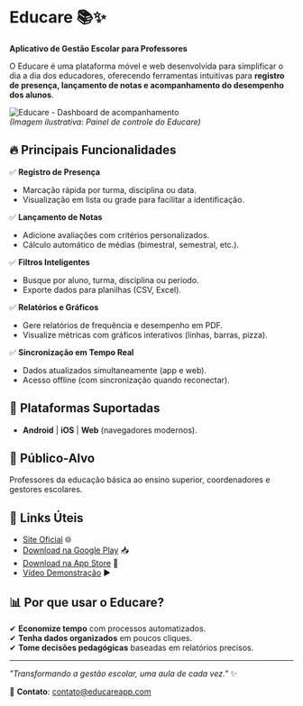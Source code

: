 # Educare 📚✨  

**Aplicativo de Gestão Escolar para Professores**  

O Educare é uma plataforma móvel e web desenvolvida para simplificar o dia a dia dos educadores, oferecendo ferramentas intuitivas para **registro de presença, lançamento de notas e acompanhamento do desempenho dos alunos**.  

![Educare - Dashboard de acompanhamento](https://example.com/educare-dashboard.jpg)  
*(Imagem ilustrativa: Painel de controle do Educare)*  

## 🔥 Principais Funcionalidades  

✅ **Registro de Presença**  
- Marcação rápida por turma, disciplina ou data.  
- Visualização em lista ou grade para facilitar a identificação.  

✅ **Lançamento de Notas**  
- Adicione avaliações com critérios personalizados.  
- Cálculo automático de médias (bimestral, semestral, etc.).  

✅ **Filtros Inteligentes**  
- Busque por aluno, turma, disciplina ou período.  
- Exporte dados para planilhas (CSV, Excel).  

✅ **Relatórios e Gráficos**  
- Gere relatórios de frequência e desempenho em PDF.  
- Visualize métricas com gráficos interativos (linhas, barras, pizza).  

✅ **Sincronização em Tempo Real**  
- Dados atualizados simultaneamente (app e web).  
- Acesso offline (com sincronização quando reconectar).  

## 📲 Plataformas Suportadas  
- **Android** | **iOS** | **Web** (navegadores modernos).  

## 🎯 Público-Alvo  
Professores da educação básica ao ensino superior, coordenadores e gestores escolares.  

## 📌 Links Úteis  
- [Site Oficial](https://www.educareapp.com) 🌐  
- [Download na Google Play](https://play.google.com/store/apps/educare) 📥  
- [Download na App Store](https://apps.apple.com/br/app/educare) 📲  
- [Vídeo Demonstração](https://youtube.com/educare-demo) ▶️  


## 📊 Por que usar o Educare?  
✔ **Economize tempo** com processos automatizados.  
✔ **Tenha dados organizados** em poucos cliques.  
✔ **Tome decisões pedagógicas** baseadas em relatórios precisos.  

---  
*"Transformando a gestão escolar, uma aula de cada vez."* ✨  

📩 **Contato**: contato@educareapp.com  

